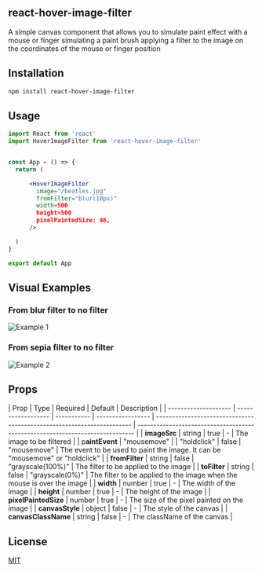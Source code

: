## react-hover-image-filter

A simple canvas component that allows you to simulate paint effect with a mouse or finger simulating a paint brush applying a filter to the image on the coordinates of the mouse or finger position

## Installation

```bash
npm install react-hover-image-filter
```

## Usage

```jsx
import React from 'react'
import HoverImageFilter from 'react-hover-image-filter'


const App = () => {
  return (

      <HoverImageFilter
        image="/beatles.jpg"
        fromFilter="blur(10px)"
        width=500
        height=500
        pixelPaintedSize: 46,
      />

  )
}

export default App
```

## Visual Examples

### From blur filter to no filter

![Example 1](https://github.com/Pepito27/react-hover-image-filter/blob/main/gif%20blur.gif?raw=true)

### From sepia filter to no filter

![Example 2](https://github.com/Pepito27/react-hover-image-filter/blob/main/gif%20sepia.gif?raw=true)

## Props

| Prop                 | Type               | Required    | Default           | Description                                                            |
| -------------------- | ------------------ | ----------- | ----------------- | ---------------------------------------------------------------------- | ----------------------------------------------------------------------------- |
| **imageSrc**         | string             | true        | -                 | The image to be filtered                                               |
| p**aintEvent**       | "mousemove" &#124; | "holdclick" | false             | "mousemove"                                                            | The event to be used to paint the image. It can be "mousemove" or "holdclick" |
| **fromFilter**       | string             | false       | "grayscale(100%)" | The filter to be applied to the image                                  |
| **toFilter**         | string             | false       | "grayscale(0%)"   | The filter to be applied to the image when the mouse is over the image |
| **width**            | number             | true        | -                 | The width of the image                                                 |
| **height**           | number             | true        | -                 | The height of the image                                                |
| **pixelPaintedSize** | number             | true        | -                 | The size of the pixel painted on the image                             |
| **canvasStyle**      | object             | false       | -                 | The style of the canvas                                                |
| **canvasClassName**  | string             | false       | -                 | The className of the canvas                                            |

## License

[MIT](https://choosealicense.com/licenses/mit/)
